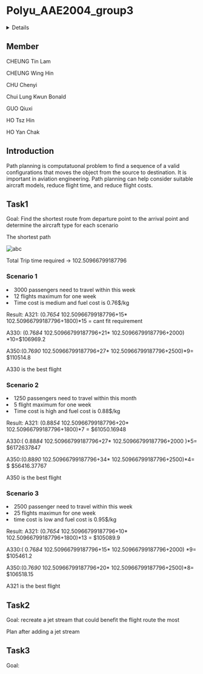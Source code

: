 # Polyu_AAE2004_group3
<!-- TABLE OF CONTENTS -->
<details>
  <summery>Table of contents</summary>
  <ol>
    <li><a href="## Member">Member</a> 
    <li><a href="## Introduction">Introduction</a></li>
    <li><a href="## Task1">Task1</a></li>
        <ul>
          <li><a href= "### Scenario-1">Scenario 1</a></li>
          <li><a href= "### Scenario-2">Scenario 2</a></li>
          <li><a href= "### Scenario-3">Scenario 3</a></li>
        </ul>  
    <li><a href="## Task2">Task2</a></li>
    <li><a href="## Task3">Task3</a></li>
  </ol>
</details>

## Member
CHEUNG Tin Lam

CHEUNG Wing Hin

CHU Chenyi

Chui Lung Kwun Bonald

GUO Qiuxi

HO Tsz Hin

HO Yan Chak

## Introduction
Path planning is computatuonal problem to find a sequence of a valid configurations that moves the object from the source to destination. It is important in aviation engineering. Path planning can help consider suitable aircraft models, reduce flight time, and reduce flight costs. 

## Task1
Goal: Find the shortest route from departure point to the arrival point and determine the aircraft type for each scenario

The shortest path

![abc](https://user-images.githubusercontent.com/116060401/200479713-8ce624a1-2d1f-4e88-a3b2-7cbec7a2e828.jpg)

Total Trip time required ->  102.50966799187796

### Scenario 1
<li>3000 passengers need to travel within this week</li>
<li>12 flights maximum for one week</li>
<li>Time cost is medium and fuel cost is 0.76$/kg</li>

Result:
A321: (0.76*54* 102.50966799187796+15* 102.50966799187796+1800)*15 = cant fit requirement 

A330: (0.76*84* 102.50966799187796+21* 102.50966799187796+2000) *10=$106969.2 

A350:(0.76*90* 102.50966799187796+27* 102.50966799187796+2500)*9= $110514.8 

A330 is the best flight

### Scenario 2
<li>1250 passengers need to travel within this month</li>
<li>5 flight maximum for one week</li>
<li>Time cost is high and fuel cost is 0.88$/kg</li>

Result:
A321: (0.88*54* 102.50966799187796+20* 102.50966799187796+1800)*7 =  $61050.16948 

A330:( 0.88*84* 102.50966799187796+27* 102.50966799187796+2000 )*5=  $6172637847 

A350:(0.88*90* 102.50966799187796+34* 102.50966799187796+2500)*4= $ $56416.37767 

A350 is the best flight

### Scenario 3
<li>2500 passenger need to travel within this week</li>
<li>25 flights maximun for one week</li>
<li>time cost is low and fuel cost is 0.95$/kg</li>

Result:
A321: (0.76*54* 102.50966799187796+10* 102.50966799187796+1800)*13 = $105089.9 

A330:( 0.76*84* 102.50966799187796+15* 102.50966799187796+2000) *9=  $105461.2 

A350:(0.76*90* 102.50966799187796+20* 102.50966799187796+2500)*8= $106518.15 

A321 is the best flight

## Task2
Goal: recreate a jet stream that could benefit the flight route the most

Plan after adding a jet stream


## Task3
Goal: 
